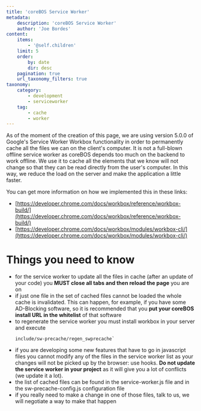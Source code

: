 ```yaml
---
title: 'coreBOS Service Worker'
metadata:
    description: 'coreBOS Service Worker'
    author: 'Joe Bordes'
content:
    items:
        - '@self.children'
    limit: 5
    order:
        by: date
        dir: desc
    pagination: true
    url_taxonomy_filters: true
taxonomy:
    category:
        - development 
        - serviceworker
    tag:
        - cache
        - worker
---
```


As of the moment of the creation of this page, we are using version
5.0.0 of Google's Service Worker Workbox functionality in order to
permanently cache all the files we can on the client's computer. It is
not a full-blown offline service worker as coreBOS depends too much on
the backend to work offline. We use it to cache all the elements that we
know will not change so that they can be read directly from the user's
computer. In this way, we reduce the load on the server and make the
application a little faster.

You can get more information on how we implemented this in these links:

-   [https://developer.chrome.com/docs/workbox/reference/workbox-build/](https://developer.chrome.com/docs/workbox/reference/workbox-build/)
-   [https://developer.chrome.com/docs/workbox/modules/workbox-cli/](https://developer.chrome.com/docs/workbox/modules/workbox-cli/)

Things you need to know
=======================

-   for the service worker to update all the files in cache (after an
    update of your code) you **MUST close all tabs and then reload the
    page** you are on
-   if just one file in the set of cached files cannot be loaded the
    whole cache is invalidated. This can happen, for example, if you
    have some AD-Blocking software, so it is recommended that you **put
    your coreBOS install URL in the whitelist** of that software
-   to regenerate the service worker you must install workbox in your
    server and execute
    ``` 
    include/sw-precache/regen_swprecache`
    ```
-   if you are developing some new features that have to go in
    javascript files you cannot modify any of the files in the service
    worker list as your changes will not be picked up by the browser:
    use hooks. **Do not update the service worker in your project** as
    it will give you a lot of conflicts (we update it a lot).
-   the list of cached files can be found in the service-worker.js file
    and in the sw-precache-config.js configuration file
-   if you really need to make a change in one of those files, talk to
    us, we will negotiate a way to make that happen
